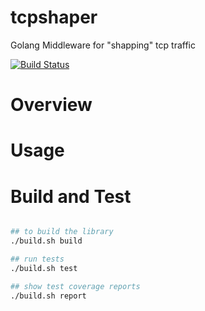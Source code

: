 # tcpshaper
Golang Middleware for "shapping" tcp traffic


[![Build Status](https://travis-ci.org/gerritjvv/tcpshaper.svg?branch=master)](https://travis-ci.org/gerritjvv/tcpshaper)

# Overview



# Usage


# Build and Test

```bash

## to build the library
./build.sh build

## run tests
./build.sh test

## show test coverage reports
./build.sh report

```